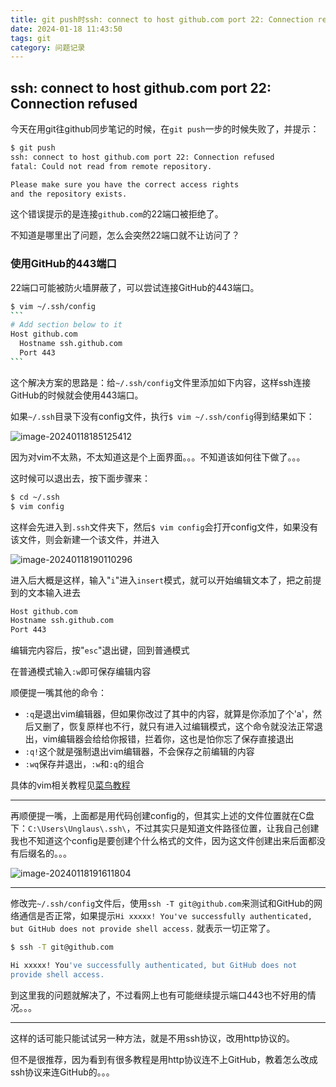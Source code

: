 ```yaml
---
title: git push时ssh: connect to host github.com port 22: Connection refused
date: 2024-01-18 11:43:50
tags: git
category: 问题记录
---
```


## ssh: connect to host github.com port 22: Connection refused

今天在用git往github同步笔记的时候，在`git push`一步的时候失败了，并提示：

```bash
$ git push
ssh: connect to host github.com port 22: Connection refused
fatal: Could not read from remote repository.

Please make sure you have the correct access rights
and the repository exists.
```

这个错误提示的是连接`github.com`的22端口被拒绝了。

不知道是哪里出了问题，怎么会突然22端口就不让访问了？

### **使用GitHub的443端口**

22端口可能被防火墙屏蔽了，可以尝试连接GitHub的443端口。

~~~bash
$ vim ~/.ssh/config
```
# Add section below to it
Host github.com
  Hostname ssh.github.com
  Port 443
```
~~~

这个解决方案的思路是：给`~/.ssh/config`文件里添加如下内容，这样ssh连接GitHub的时候就会使用443端口。

如果`~/.ssh`目录下没有config文件，执行`$ vim ~/.ssh/config`得到结果如下：

![image-20240118185125412](git-error/image-20240118185125412.png)

因为对vim不太熟，不太知道这是个上面界面。。。不知道该如何往下做了。。。

这时候可以退出去，按下面步骤来：

```bash
$ cd ~/.ssh
$ vim config
```

这样会先进入到`.ssh`文件夹下，然后`$ vim config`会打开config文件，如果没有该文件，则会新建一个该文件，并进入

![image-20240118190110296](git-error/image-20240118190110296.png)

进入后大概是这样，输入"`i`"进入`insert`模式，就可以开始编辑文本了，把之前提到的文本输入进去

```bash
Host github.com
Hostname ssh.github.com
Port 443
```

编辑完内容后，按"`esc`"退出键，回到普通模式

在普通模式输入`:w`即可保存编辑内容

顺便提一嘴其他的命令：

- `:q`是退出vim编辑器，但如果你改过了其中的内容，就算是你添加了个'a'，然后又删了，恢复原样也不行，就只有进入过编辑模式，这个命令就没法正常退出，vim编辑器会给给你报错，拦着你，这也是怕你忘了保存直接退出
- `:q!`这个就是强制退出vim编辑器，不会保存之前编辑的内容
- `:wq`保存并退出，`:w`和`:q`的组合

具体的vim相关教程见[菜鸟教程](https://www.runoob.com/linux/linux-vim.html)

***

再顺便提一嘴，上面都是用代码创建config的，但其实上述的文件位置就在C盘下：`C:\Users\Unglaus\.ssh\`，不过其实只是知道文件路径位置，让我自己创建我也不知道这个config是要创建个什么格式的文件，因为这文件创建出来后面都没有后缀名的。。。

![image-20240118191611804](git-error/image-20240118191611804.png)

***

修改完`~/.ssh/config`文件后，使用`ssh -T git@github.com`来测试和GitHub的网络通信是否正常，如果提示`Hi xxxxx! You've successfully authenticated, but GitHub does not provide shell access.` 就表示一切正常了。

```bash
$ ssh -T git@github.com
```

```bash
Hi xxxxx! You've successfully authenticated, but GitHub does not
provide shell access.
```

到这里我的问题就解决了，不过看网上也有可能继续提示端口443也不好用的情况。。。

***

这样的话可能只能试试另一种方法，就是不用ssh协议，改用http协议的。

但不是很推荐，因为看到有很多教程是用http协议连不上GitHub，教着怎么改成ssh协议来连GitHub的。。。
